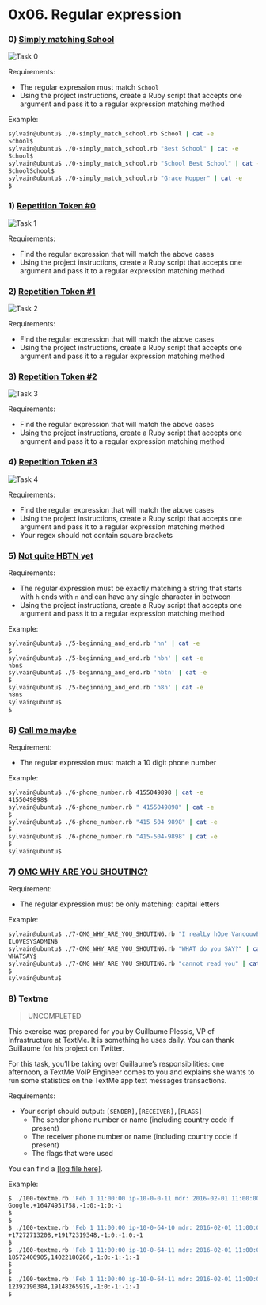# 0x06. Regular expression

### 0) [Simply matching School](https://github.com/s-maarouf/alx-system_engineering-devops/blob/master/0x06-regular_expressions/0-simply_match_school.rb)

<img src="https://s3.amazonaws.com/alx-intranet.hbtn.io/uploads/medias/2020/9/ec65557f0da1fbfbff6659413885e4d4822f5b1d.png?X-Amz-Algorithm=AWS4-HMAC-SHA256&X-Amz-Credential=AKIARDDGGGOUSBVO6H7D%2F20230828%2Fus-east-1%2Fs3%2Faws4_request&X-Amz-Date=20230828T131112Z&X-Amz-Expires=86400&X-Amz-SignedHeaders=host&X-Amz-Signature=e4bdc79bb3f50f22ba23a06a641c4fb0af0dc2cfa24d820db4347cd337d4eb11" alt="Task 0">

Requirements:

- The regular expression must match `School`
- Using the project instructions, create a Ruby script that accepts one argument and pass it to a regular expression matching method

Example:

```sh
sylvain@ubuntu$ ./0-simply_match_school.rb School | cat -e
School$
sylvain@ubuntu$ ./0-simply_match_school.rb "Best School" | cat -e
School$
sylvain@ubuntu$ ./0-simply_match_school.rb "School Best School" | cat -e
SchoolSchool$
sylvain@ubuntu$ ./0-simply_match_school.rb "Grace Hopper" | cat -e
$
```

### 1) [Repetition Token #0](https://github.com/s-maarouf/alx-system_engineering-devops/blob/master/0x06-regular_expressions/1-repetition_token_0.rb)

<img src="https://s3.amazonaws.com/alx-intranet.hbtn.io/uploads/medias/2020/9/e7db3c377d46453588fc84f3a975661d142fee91.png?X-Amz-Algorithm=AWS4-HMAC-SHA256&X-Amz-Credential=AKIARDDGGGOUSBVO6H7D%2F20230828%2Fus-east-1%2Fs3%2Faws4_request&X-Amz-Date=20230828T131112Z&X-Amz-Expires=86400&X-Amz-SignedHeaders=host&X-Amz-Signature=54e02f51257de081433dda0555dd47a329323a0f6a4985dfd4b1d68c61c6e86e" alt="Task 1">

Requirements:

- Find the regular expression that will match the above cases
- Using the project instructions, create a Ruby script that accepts one argument and pass it to a regular expression matching method

### 2) [Repetition Token #1](https://github.com/s-maarouf/alx-system_engineering-devops/blob/master/0x06-regular_expressions/2-repetition_token_1.rb)

<img src="https://s3.amazonaws.com/alx-intranet.hbtn.io/uploads/medias/2020/9/c59ff11db195d5cf17d1790a5141ae2f234786d2.png?X-Amz-Algorithm=AWS4-HMAC-SHA256&X-Amz-Credential=AKIARDDGGGOUSBVO6H7D%2F20230828%2Fus-east-1%2Fs3%2Faws4_request&X-Amz-Date=20230828T131112Z&X-Amz-Expires=86400&X-Amz-SignedHeaders=host&X-Amz-Signature=fe44e0651249b5e0020123f7b882fdb5181e8541a242145103e9b073aed0c821" alt="Task 2">

Requirements:

- Find the regular expression that will match the above cases
- Using the project instructions, create a Ruby script that accepts one argument and pass it to a regular expression matching method

### 3) [Repetition Token #2](https://github.com/s-maarouf/alx-system_engineering-devops/blob/master/0x06-regular_expressions/3-repetition_token_2.rb)

<img src="https://s3.amazonaws.com/alx-intranet.hbtn.io/uploads/medias/2020/9/3b6bf4aeca6a0c2de584e7f5d68d11eef57ce205.png?X-Amz-Algorithm=AWS4-HMAC-SHA256&X-Amz-Credential=AKIARDDGGGOUSBVO6H7D%2F20230828%2Fus-east-1%2Fs3%2Faws4_request&X-Amz-Date=20230828T131112Z&X-Amz-Expires=86400&X-Amz-SignedHeaders=host&X-Amz-Signature=f42804403377e1d8e13fd9364ec2ce2f90461dd44ece837493047a4625bc635f" alt="Task 3">

Requirements:

- Find the regular expression that will match the above cases
- Using the project instructions, create a Ruby script that accepts one argument and pass it to a regular expression matching method

### 4) [Repetition Token #3](https://github.com/s-maarouf/alx-system_engineering-devops/blob/master/0x06-regular_expressions/4-repetition_token_3.rb)

<img src="https://s3.amazonaws.com/alx-intranet.hbtn.io/uploads/medias/2020/9/f8dbcb9cf5ae569a8645027dc46e81cb372ce28e.png?X-Amz-Algorithm=AWS4-HMAC-SHA256&X-Amz-Credential=AKIARDDGGGOUSBVO6H7D%2F20230828%2Fus-east-1%2Fs3%2Faws4_request&X-Amz-Date=20230828T131112Z&X-Amz-Expires=86400&X-Amz-SignedHeaders=host&X-Amz-Signature=ff1f62db6f3347aa02cac47b0109705de730b9ee192d3e3998fc57a7f7f75c08" alt="Task 4">


Requirements:

- Find the regular expression that will match the above cases
- Using the project instructions, create a Ruby script that accepts one argument and pass it to a regular expression matching method
- Your regex should not contain square brackets

### 5) [Not quite HBTN yet](https://github.com/s-maarouf/alx-system_engineering-devops/blob/master/0x06-regular_expressions/5-beginning_and_end.rb)

Requirements:

- The regular expression must be exactly matching a string that starts with `h` ends with `n` and can have any single character in between
- Using the project instructions, create a Ruby script that accepts one argument and pass it to a regular expression matching method

Example:

```sh
sylvain@ubuntu$ ./5-beginning_and_end.rb 'hn' | cat -e
$
sylvain@ubuntu$ ./5-beginning_and_end.rb 'hbn' | cat -e
hbn$
sylvain@ubuntu$ ./5-beginning_and_end.rb 'hbtn' | cat -e
$
sylvain@ubuntu$ ./5-beginning_and_end.rb 'h8n' | cat -e
h8n$
sylvain@ubuntu$
$
```

### 6) [Call me maybe](https://github.com/s-maarouf/alx-system_engineering-devops/blob/master/0x06-regular_expressions/6-phone_number.rb)

Requirement:

- The regular expression must match a 10 digit phone number

Example:

```sh
sylvain@ubuntu$ ./6-phone_number.rb 4155049898 | cat -e
4155049898$
sylvain@ubuntu$ ./6-phone_number.rb " 4155049898" | cat -e
$
sylvain@ubuntu$ ./6-phone_number.rb "415 504 9898" | cat -e
$
sylvain@ubuntu$ ./6-phone_number.rb "415-504-9898" | cat -e
$
sylvain@ubuntu$
```

### 7) [OMG WHY ARE YOU SHOUTING?](https://github.com/s-maarouf/alx-system_engineering-devops/blob/master/0x06-regular_expressions/7-OMG_WHY_ARE_YOU_SHOUTING.rb)

Requirement:

- The regular expression must be only matching: capital letters

Example:

```sh
sylvain@ubuntu$ ./7-OMG_WHY_ARE_YOU_SHOUTING.rb "I realLy hOpe VancouvEr posseSs Yummy Soft vAnilla Dupper Mint Ice Nutella cream" | cat -e
ILOVESYSADMIN$
sylvain@ubuntu$ ./7-OMG_WHY_ARE_YOU_SHOUTING.rb "WHAT do you SAY?" | cat -e
WHATSAY$
sylvain@ubuntu$ ./7-OMG_WHY_ARE_YOU_SHOUTING.rb "cannot read you" | cat -e
$
sylvain@ubuntu$
```

### 8) Textme

> UNCOMPLETED

This exercise was prepared for you by Guillaume Plessis, VP of Infrastructure at TextMe. It is something he uses daily. You can thank Guillaume for his project on Twitter.

For this task, you’ll be taking over Guillaume’s responsibilities: one afternoon, a TextMe VoIP Engineer comes to you and explains she wants to run some statistics on the TextMe app text messages transactions.

Requirements:

- Your script should output: `[SENDER],[RECEIVER],[FLAGS]`
  - The sender phone number or name (including country code if present)
  - The receiver phone number or name (including country code if present)
  - The flags that were used

You can find a [[log file here]](http://intranet-projects-files.s3.amazonaws.com/holbertonschool-sysadmin_devops/78/text_messages.log).

Example:

```sh
$ ./100-textme.rb 'Feb 1 11:00:00 ip-10-0-0-11 mdr: 2016-02-01 11:00:00 Receive SMS [SMSC:SYBASE1] [SVC:] [ACT:] [BINF:] [FID:] [from:Google] [to:+16474951758] [flags:-1:0:-1:0:-1] [msg:127:This planet has - or rather had - a problem, which was this: most of the people on it were unhappy for pretty much of the time.] [udh:0:]'
Google,+16474951758,-1:0:-1:0:-1
$
$
$ ./100-textme.rb 'Feb 1 11:00:00 ip-10-0-64-10 mdr: 2016-02-01 11:00:00 Receive SMS [SMSC:SYBASE2] [SVC:] [ACT:] [BINF:] [FID:] [from:+17272713208] [to:+19172319348] [flags:-1:0:-1:0:-1] [msg:136:Orbiting this at a distance of roughly ninety-two million miles is an utterly insignificant little blue green planet whose ape-descended] [udh:0:]'
+17272713208,+19172319348,-1:0:-1:0:-1
$
$ ./100-textme.rb 'Feb 1 11:00:00 ip-10-0-64-11 mdr: 2016-02-01 11:00:00 Sent SMS [SMSC:SYBASE1] [SVC:backendtextme] [ACT:] [BINF:] [FID:] [from:18572406905] [to:14022180266] [flags:-1:0:-1:-1:-1] [msg:136:Far out in the uncharted backwaters of the unfashionable end of the western spiral arm of the Galaxy lies a small unregarded yellow sun.] [udh:0:]'
18572406905,14022180266,-1:0:-1:-1:-1
$
$
$ ./100-textme.rb 'Feb 1 11:00:00 ip-10-0-64-11 mdr: 2016-02-01 11:00:00 Sent SMS [SMSC:SYBASE1] [SVC:backendtextme] [ACT:] [BINF:] [FID:] [from:12392190384] [to:19148265919] [flags:-1:0:-1:-1:-1] [msg:99:life forms are so amazingly primitive that they still think digital watches are a pretty neat idea.] [udh:0:]'
12392190384,19148265919,-1:0:-1:-1:-1
$
```
